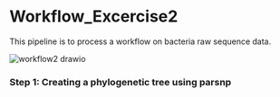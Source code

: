 # Workflow_Excercise2
This pipeline is to process a workflow on bacteria raw sequence data. 

![workflow2 drawio](https://github.com/BoxuanBobLi/Workflow_Excercise2/assets/144747075/7e02fb02-c276-4e8a-b2ff-7ada6fb228e2)

### Step 1: Creating a phylogenetic tree using parsnp
